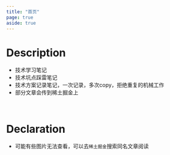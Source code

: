 ```yaml
---
title: "首页"
page: true
aside: true
---
```


# Description
- 技术学习笔记
- 技术坑点踩雷笔记
- 技术方案记录笔记，一次记录，多次copy，拒绝重复的机械工作
- 部分文章会传到稀土掘金上

<br>

# Declaration
- 可能有些图片无法查看，可以去`稀土掘金`搜索同名文章阅读

<Giscus />
